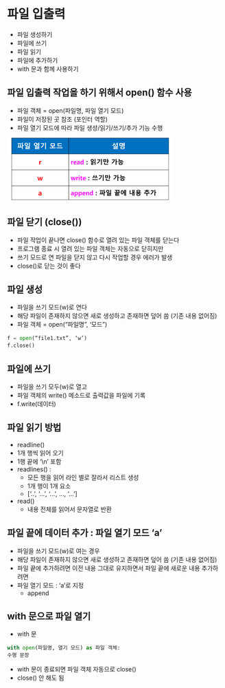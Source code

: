 # 파일 입출력
- 파일 생성하기
- 파일에 쓰기
- 파일 읽기
- 파일에 추가하기
- with 문과 함께 사용하기

## 파일 입출력 작업을 하기 위해서  open() 함수 사용
- 파일 객체 = open(파일명, 파일 열기 모드)
- 파일이 저장된 곳 참조 (포인터 역할)
- 파일 열기 모드에 따라 파일 생성/읽기/쓰기/추가 기능 수행

![file_open](image/file_open.png)

## 파일 닫기 (close())
- 파일 작업이 끝나면 close() 함수로 열려 있는 파일 객체를 닫는다
- 프로그램 종료 시 열려 있는 파일 객체는 자동으로 닫히지만
- 쓰기 모드로 연 파일을 닫지 않고 다시 작업할 경우 에러가 발생
- close()로 닫는 것이 좋다

## 파일 생성
- 파일을 쓰기 모드(w)로 연다
- 해당 파일이 존재하지 않으면 새로 생성하고 존재하면 덮어 씀 (기존 내용 없어짐)
- 파일 객체 = open(“파일명”, ‘모드”)
```python
f = open(“file1.txt”, ‘w’)
f.close()
```

## 파일에 쓰기
- 파일을 쓰기 모두(w)로 열고
- 파일 객체의 write() 메소드로 출력값을 파일에 기록
- f.write(데이터)

## 파일 읽기 방법
- readline() 
- 1개 행씩 읽어 오기
- 1행 끝에 ‘\n’ 포함
- readlines() : 
    - 모든 행을 읽어 라인 별로 잘라서 리스트 생성
    - 1개 행이 1개 요소
    - [‘..’, ‘…’, ‘…’, …, ‘…’]
- read()
    - 내용 전체를 읽어서 문자열로 반환

## 파일 끝에 데이터 추가 : 파일 열기 모드 ‘a’
- 파일을 쓰기 모드(w)로 여는 경우
- 해당 파일이 존재하지 않으면 새로 생성하고 존재하면 덮어 씀 (기존 내용 없어짐)
- 파일 끝에 추가하려면 이전 내용 그대로 유지하면서 파일 끝에 새로운 내용 추가하려면
- 파일 열기 모드 : ‘a’로 지정
    - append

## with 문으로 파일 열기
- with 문
```python
with open(파일명, 열기 모드) as 파일 객체:
수행 문장
```
- with 문이 종료되면 파일 객체 자동으로 close()
- close() 안 해도 됨